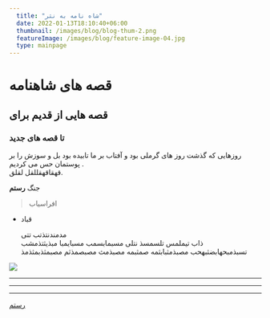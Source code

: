 ```yaml
---
  title: "شاه نامه به نثر"
  date: 2022-01-13T18:10:40+06:00
  thumbnail: /images/blog/blog-thum-2.png
  featureImage: /images/blog/feature-image-04.jpg
  type: mainpage
---
```

# قصه های شاهنامه
## قصه هایی از قدیم برای 
### تا قصه های جدید
روزهایی که گذشت روز های گرملی بود و آفتاب بر ما تابیده بود بل
و سوزش را بر پوستمان حس می کردیم .  
قهقاقهقللقل لقلق.

جنگ **رستم**   
> افراسیاب  
- قباد


  مدمندنتذتب تتی  
  ذاب تیملمس تلسمسذ نتلی مسبمابسمب مسبایمبا مبذیثتذمشب تسبذمبحهابضثبهحب مصبذمثبابثمه صمثبمه مصبذمث مصبصمذثم مصبمثذبمثذمذ    

 ![](https://mdg.imgix.net/assets/images/tux.png)  
  *** 

  ---

  _____

  [رستم](google.com
  )